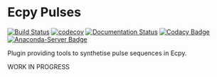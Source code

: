 Ecpy Pulses
===========

[![Build Status](https://travis-ci.org/Ecpy/ecpy_pulses.svg?branch=master)](https://travis-ci.org/Ecpy/ecpy_pulses)
[![codecov](https://codecov.io/gh/Ecpy/ecpy_pulses/branch/master/graph/badge.svg)](https://codecov.io/gh/Ecpy/ecpy_pulses)
[![Documentation Status](https://readthedocs.org/projects/ecpy-pulses/badge/?version=latest)](http://ecpy-pulses.readthedocs.io/en/latest/?badge=latest)
[![Codacy Badge](https://api.codacy.com/project/badge/Grade/700a9aea186b40aeba07bab363ff3544)](https://www.codacy.com/app/Ecpy/ecpy_pulses?utm_source=github.com&amp;utm_medium=referral&amp;utm_content=Ecpy/ecpy_pulses&amp;utm_campaign=Badge_Grade)
[![Anaconda-Server Badge](https://anaconda.org/ecpy/ecpy_pulses/badges/version.svg)](https://anaconda.org/ecpy/ecpy_pulses)

Plugin providing tools to synthetise pulse sequences in Ecpy.

WORK IN PROGRESS
